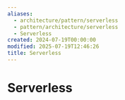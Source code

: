 ```yaml
---
aliases:
  - architecture/pattern/serverless
  - pattern/architecture/serverless
  - Serverless
created: 2024-07-19T00:00:00
modified: 2025-07-19T12:46:26
title: Serverless
---
```


# Serverless
